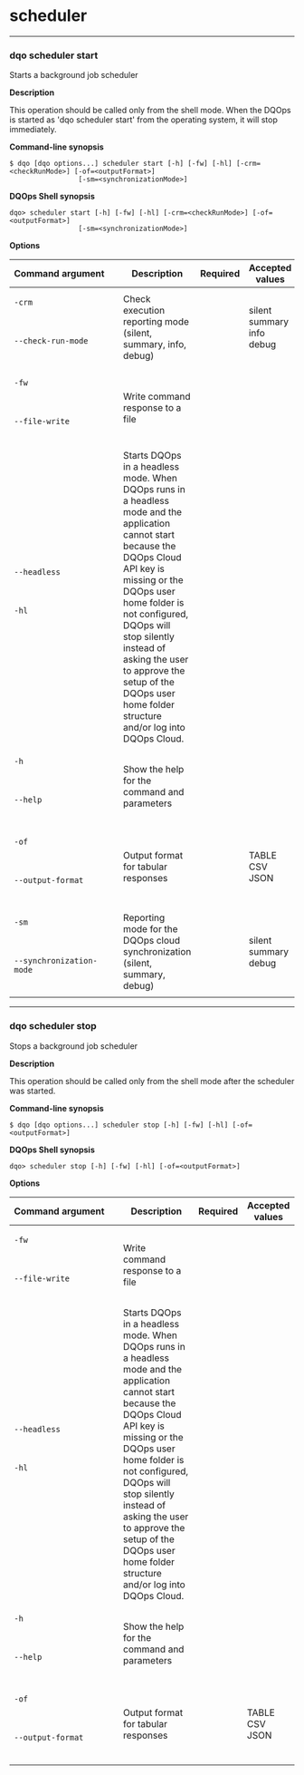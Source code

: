 # scheduler

___
### **dqo scheduler start**

Starts a background job scheduler

**Description**

This operation should be called only from the shell mode. When the DQOps is started as &#x27;dqo scheduler start&#x27; from the operating system, it will stop immediately.


**Command-line synopsis**
```
$ dqo [dqo options...] scheduler start [-h] [-fw] [-hl] [-crm=<checkRunMode>] [-of=<outputFormat>]
                 [-sm=<synchronizationMode>]

```
**DQOps Shell synopsis**
```
dqo> scheduler start [-h] [-fw] [-hl] [-crm=<checkRunMode>] [-of=<outputFormat>]
                 [-sm=<synchronizationMode>]

```

**Options**

| Command&nbsp;argument&nbsp;&nbsp;&nbsp;&nbsp; | Description | Required | Accepted values |
|-----------------------------------------------|-------------|:-----------------:|-----------------|
|<p id="scheduler start-crm">`-crm`</p><br/><p id="scheduler start--check-run-mode">`--check-run-mode`</p><br/>|Check execution reporting mode (silent, summary, info, debug)| |silent<br/>summary<br/>info<br/>debug<br/>|
|<p id="scheduler start-fw">`-fw`</p><br/><p id="scheduler start--file-write">`--file-write`</p><br/>|Write command response to a file| ||
|<p id="scheduler start--headless">`--headless`</p><br/><p id="scheduler start-hl">`-hl`</p><br/>|Starts DQOps in a headless mode. When DQOps runs in a headless mode and the application cannot start because the DQOps Cloud API key is missing or the DQOps user home folder is not configured, DQOps will stop silently instead of asking the user to approve the setup of the DQOps user home folder structure and/or log into DQOps Cloud.| ||
|<p id="scheduler start-h">`-h`</p><br/><p id="scheduler start--help">`--help`</p><br/>|Show the help for the command and parameters| ||
|<p id="scheduler start-of">`-of`</p><br/><p id="scheduler start--output-format">`--output-format`</p><br/>|Output format for tabular responses| |TABLE<br/>CSV<br/>JSON<br/>|
|<p id="scheduler start-sm">`-sm`</p><br/><p id="scheduler start--synchronization-mode">`--synchronization-mode`</p><br/>|Reporting mode for the DQOps cloud synchronization (silent, summary, debug)| |silent<br/>summary<br/>debug<br/>|




___
### **dqo scheduler stop**

Stops a background job scheduler

**Description**

This operation should be called only from the shell mode after the scheduler was started.


**Command-line synopsis**
```
$ dqo [dqo options...] scheduler stop [-h] [-fw] [-hl] [-of=<outputFormat>]

```
**DQOps Shell synopsis**
```
dqo> scheduler stop [-h] [-fw] [-hl] [-of=<outputFormat>]

```

**Options**

| Command&nbsp;argument&nbsp;&nbsp;&nbsp;&nbsp; | Description | Required | Accepted values |
|-----------------------------------------------|-------------|:-----------------:|-----------------|
|<p id="scheduler stop-fw">`-fw`</p><br/><p id="scheduler stop--file-write">`--file-write`</p><br/>|Write command response to a file| ||
|<p id="scheduler stop--headless">`--headless`</p><br/><p id="scheduler stop-hl">`-hl`</p><br/>|Starts DQOps in a headless mode. When DQOps runs in a headless mode and the application cannot start because the DQOps Cloud API key is missing or the DQOps user home folder is not configured, DQOps will stop silently instead of asking the user to approve the setup of the DQOps user home folder structure and/or log into DQOps Cloud.| ||
|<p id="scheduler stop-h">`-h`</p><br/><p id="scheduler stop--help">`--help`</p><br/>|Show the help for the command and parameters| ||
|<p id="scheduler stop-of">`-of`</p><br/><p id="scheduler stop--output-format">`--output-format`</p><br/>|Output format for tabular responses| |TABLE<br/>CSV<br/>JSON<br/>|



